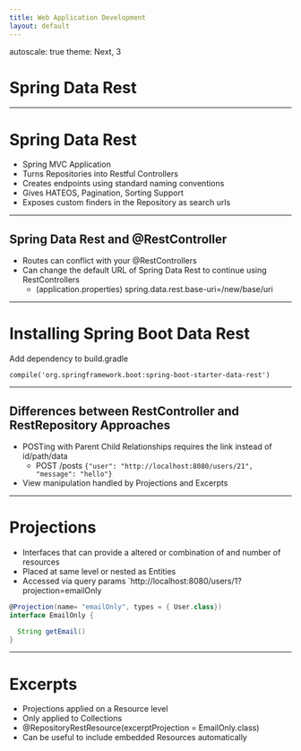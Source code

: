 ```yaml
---
title: Web Application Development
layout: default
---
```

autoscale: true
theme: Next, 3

# Spring Data Rest
---

# Spring Data Rest

- Spring MVC Application
- Turns Repositories into Restful Controllers
- Creates endpoints using standard naming conventions
- Gives HATEOS, Pagination, Sorting Support
- Exposes custom finders in the Repository as search urls

---

## Spring Data Rest and @RestController

- Routes can conflict with your @RestControllers
- Can change the default URL of Spring Data Rest to continue using RestControllers
  - (application.properties) spring.data.rest.base-uri=/new/base/uri

---

# Installing Spring Boot Data Rest
Add dependency to build.gradle

`compile('org.springframework.boot:spring-boot-starter-data-rest')`

---

## Differences between RestController and RestRepository Approaches
- POSTing with Parent Child Relationships requires the link instead of id/path/data
  - POST /posts `{"user": "http://localhost:8080/users/21", "message": "hello"}`
- View manipulation handled by Projections and Excerpts

---

# Projections
- Interfaces that can provide a altered or combination of and number of resources
- Placed at same level or nested as Entities
- Accessed via query params `http://localhost:8080/users/1?projection=emailOnly

```groovy
@Projection(name= "emailOnly", types = { User.class})
interface EmailOnly {

  String getEmail()
}
```

---

# Excerpts

- Projections applied on a Resource level
- Only applied to Collections
- @RepositoryRestResource(excerptProjection = EmailOnly.class)
- Can be useful to include embedded Resources automatically
